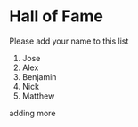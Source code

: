# Hall of Fame
Please add your name to this list

1. Jose
2. Alex
3. Benjamin
4. Nick
5. Matthew

adding more
